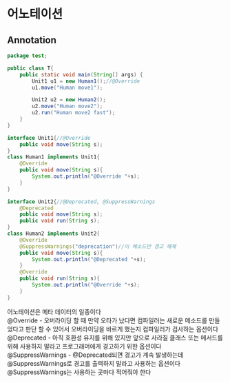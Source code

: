 # 어노테이션

## Annotation
```java
package test;

public class T{
    public static void main(String[] args) {
        Unit1 u1 = new Human1();//@Override
        u1.move("Human move1");

        Unit2 u2 = new Human2();
        u2.move("Human move2");
        u2.run("Human move2 fast");
    }
}

interface Unit1{//@Override
    public void move(String s);
}
class Human1 implements Unit1{
    @Override
    public void move(String s){
        System.out.println("@Override "+s);
    }
}

interface Unit2{//@Deprecated, @SuppressWarnings
    @Deprecated
    public void move(String s);
    public void run(String s);
}
class Human2 implements Unit2{
    @Override
    @SuppressWarnings("deprecation")//이 메소드만 경고 해제
    public void move(String s){
        System.out.println("@Deprecated "+s);
    }
    @Override
    public void run(String s){
        System.out.println("@Override "+s);
    }
}
```
어노테이션은 메타 데이터의 일종이다   
@Override - 오버라이딩 할 때 만약 오타가 났다면 컴파일러는 새로운 메소드를 만들었다고 판단 할 수 있어서 오버라이딩을 바르게 했는지 컴파일러가 검사하는 옵션이다   
@Deprecated - 아직 호환성 유지를 위해 있지만 앞으로 사라질 클래스 또는 메서드를 위해 사용하지 말라고 프로그래머에게 경고하기 위한 옵션이다   
@SuppressWarnings - @Deprecated되면 경고가 계속 발생하는데 @SuppressWarnings로 경고를 출력하지 말라고 사용하는 옵션이다   
@SuppressWarnings는 사용하는 곳마다 적어줘야 한다   
